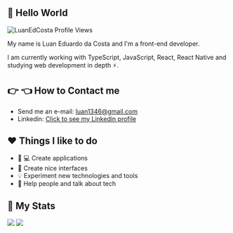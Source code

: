 ## :wave: Hello World

<p align="left"> 
  <img src="https://komarev.com/ghpvc/?username=LuanEdCosta&color=blueviolet" alt="LuanEdCosta Profile Views" />
</p>

My name is Luan Eduardo da Costa and I'm a front-end developer.

I am currently working with TypeScript, JavaScript, React, React Native and studying web development in depth :zap:.

## :point_right: :point_left: How to Contact me

- Send me an e-mail: luan1346@gmail.com
- Linkedin: [Click to see my Linkedin profile](https://www.linkedin.com/in/luan-eduardo-costa-aaab591a7/)

## :heart: Things I like to do

- :iphone: :computer: Create applications
- :flower_playing_cards: Create nice interfaces
- :bulb: Experiment new technologies and tools
- :man: Help people and talk about tech

## :page_with_curl: My Stats 

<img src="https://github-readme-stats.vercel.app/api?username=LuanEdCosta&show_icons=true&theme=dark&count_private=true">
<img src="https://github-readme-stats.vercel.app/api/top-langs/?username=LuanEdCosta&layout=compact">
